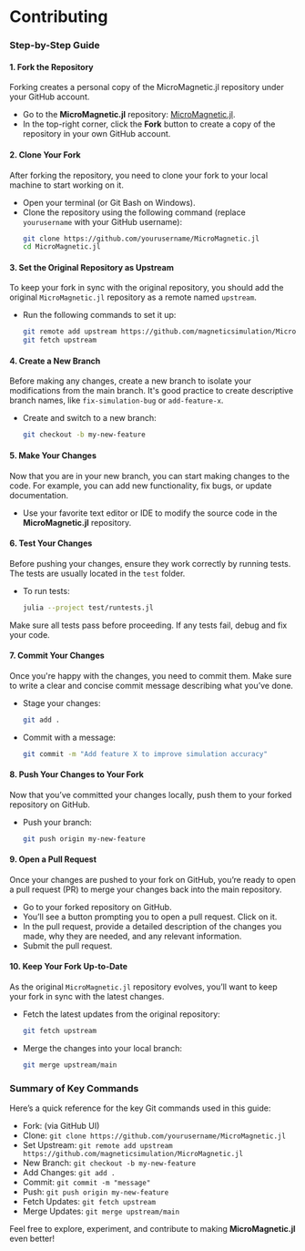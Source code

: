 # Contributing

### Step-by-Step Guide

#### 1. **Fork the Repository**
Forking creates a personal copy of the MicroMagnetic.jl repository under your GitHub account.

- Go to the **MicroMagnetic.jl** repository: [MicroMagnetic.jl](https://github.com/magneticsimulation/MicroMagnetic.jl).
- In the top-right corner, click the **Fork** button to create a copy of the repository in your own GitHub account.

#### 2. **Clone Your Fork**
After forking the repository, you need to clone your fork to your local machine to start working on it.

- Open your terminal (or Git Bash on Windows).
- Clone the repository using the following command (replace `yourusername` with your GitHub username):
  ```bash
  git clone https://github.com/yourusername/MicroMagnetic.jl
  cd MicroMagnetic.jl
  ```

#### 3. **Set the Original Repository as Upstream**
To keep your fork in sync with the original repository, you should add the original `MicroMagnetic.jl` repository as a remote named `upstream`.

- Run the following commands to set it up:
  ```bash
  git remote add upstream https://github.com/magneticsimulation/MicroMagnetic.jl
  git fetch upstream
  ```

#### 4. **Create a New Branch**
Before making any changes, create a new branch to isolate your modifications from the main branch. It's good practice to create descriptive branch names, like `fix-simulation-bug` or `add-feature-x`.

- Create and switch to a new branch:
  ```bash
  git checkout -b my-new-feature
  ```

#### 5. **Make Your Changes**
Now that you are in your new branch, you can start making changes to the code. For example, you can add new functionality, fix bugs, or update documentation.

- Use your favorite text editor or IDE to modify the source code in the **MicroMagnetic.jl** repository.

#### 6. **Test Your Changes**
Before pushing your changes, ensure they work correctly by running tests. The tests are usually located in the `test` folder.

- To run tests:
  ```bash
  julia --project test/runtests.jl
  ```

Make sure all tests pass before proceeding. If any tests fail, debug and fix your code.

#### 7. **Commit Your Changes**
Once you're happy with the changes, you need to commit them. Make sure to write a clear and concise commit message describing what you’ve done.

- Stage your changes:
  ```bash
  git add .
  ```
- Commit with a message:
  ```bash
  git commit -m "Add feature X to improve simulation accuracy"
  ```

#### 8. **Push Your Changes to Your Fork**
Now that you’ve committed your changes locally, push them to your forked repository on GitHub.

- Push your branch:
  ```bash
  git push origin my-new-feature
  ```

#### 9. **Open a Pull Request**
Once your changes are pushed to your fork on GitHub, you’re ready to open a pull request (PR) to merge your changes back into the main repository.

- Go to your forked repository on GitHub.
- You’ll see a button prompting you to open a pull request. Click on it.
- In the pull request, provide a detailed description of the changes you made, why they are needed, and any relevant information.
- Submit the pull request.

#### 10. **Keep Your Fork Up-to-Date**
As the original `MicroMagnetic.jl` repository evolves, you’ll want to keep your fork in sync with the latest changes.

- Fetch the latest updates from the original repository:
  ```bash
  git fetch upstream
  ```
- Merge the changes into your local branch:
  ```bash
  git merge upstream/main
  ```

### Summary of Key Commands
Here’s a quick reference for the key Git commands used in this guide:

- Fork: (via GitHub UI)
- Clone: `git clone https://github.com/yourusername/MicroMagnetic.jl`
- Set Upstream: `git remote add upstream https://github.com/magneticsimulation/MicroMagnetic.jl`
- New Branch: `git checkout -b my-new-feature`
- Add Changes: `git add .`
- Commit: `git commit -m "message"`
- Push: `git push origin my-new-feature`
- Fetch Updates: `git fetch upstream`
- Merge Updates: `git merge upstream/main`

Feel free to explore, experiment, and contribute to making **MicroMagnetic.jl** even better!

